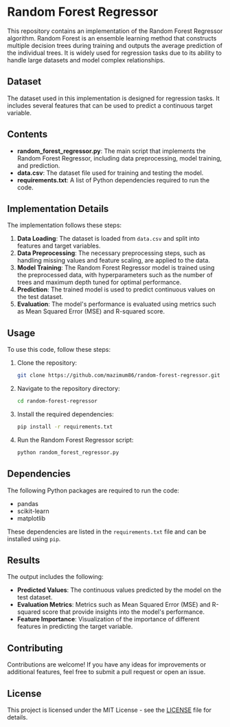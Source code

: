 # Random Forest Regressor

This repository contains an implementation of the Random Forest Regressor algorithm. Random Forest is an ensemble learning method that constructs multiple decision trees during training and outputs the average prediction of the individual trees. It is widely used for regression tasks due to its ability to handle large datasets and model complex relationships.

## Dataset

The dataset used in this implementation is designed for regression tasks. It includes several features that can be used to predict a continuous target variable.

## Contents

- **random_forest_regressor.py**: The main script that implements the Random Forest Regressor, including data preprocessing, model training, and prediction.
- **data.csv**: The dataset file used for training and testing the model.
- **requirements.txt**: A list of Python dependencies required to run the code.

## Implementation Details

The implementation follows these steps:

1. **Data Loading**: The dataset is loaded from `data.csv` and split into features and target variables.
2. **Data Preprocessing**: The necessary preprocessing steps, such as handling missing values and feature scaling, are applied to the data.
3. **Model Training**: The Random Forest Regressor model is trained using the preprocessed data, with hyperparameters such as the number of trees and maximum depth tuned for optimal performance.
4. **Prediction**: The trained model is used to predict continuous values on the test dataset.
5. **Evaluation**: The model's performance is evaluated using metrics such as Mean Squared Error (MSE) and R-squared score.

## Usage

To use this code, follow these steps:

1. Clone the repository:
    ```bash
    git clone https://github.com/mazimum86/random-forest-regressor.git
    ```
2. Navigate to the repository directory:
    ```bash
    cd random-forest-regressor
    ```
3. Install the required dependencies:
    ```bash
    pip install -r requirements.txt
    ```
4. Run the Random Forest Regressor script:
    ```bash
    python random_forest_regressor.py
    ```

## Dependencies

The following Python packages are required to run the code:

- pandas
- scikit-learn
- matplotlib

These dependencies are listed in the `requirements.txt` file and can be installed using `pip`.

## Results

The output includes the following:

- **Predicted Values**: The continuous values predicted by the model on the test dataset.
- **Evaluation Metrics**: Metrics such as Mean Squared Error (MSE) and R-squared score that provide insights into the model's performance.
- **Feature Importance**: Visualization of the importance of different features in predicting the target variable.

## Contributing

Contributions are welcome! If you have any ideas for improvements or additional features, feel free to submit a pull request or open an issue.

## License

This project is licensed under the MIT License - see the [LICENSE](LICENSE) file for details.
